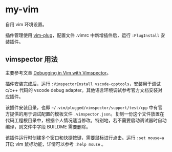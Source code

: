 # my-vim
自用 vim 环境设置。

插件管理使用 [vim-plug](https://github.com/junegunn/vim-plug)，配置文件 .vimrc 中新增插件后，运行 `:PlugInstall` 安装插件。

## vimspector 用法

主要参考文章 [Debugging in Vim with Vimspector](https://dev.to/iggredible/debugging-in-vim-with-vimspector-4n0m)。

插件安装完成后，运行 `:VimspectorInstall vscode-cpptools`，安装用于调试 c/c++ 代码的 vscode debug adapter。其他语言环境调试参考官方文档安装对应插件。

该插件安装目录，也即 `~/.vim/plugged/vimspector/support/test/cpp` 中有官方提供的用于调试配置的模板文件 `.vimspector.json`。复制一份这个文件放置在代码工程根目录中，根据个人情况适当修改。特别地，若不需要启动调试器时自动编译，则文件中字段 BUILDME 需要删除。

该插件运行时创建多个窗口和快捷按键，需要鼠标进行点击。运行 `:set mouse=a` 开启 vim 鼠标功能，详情可以参考 `:help mouse` 。
